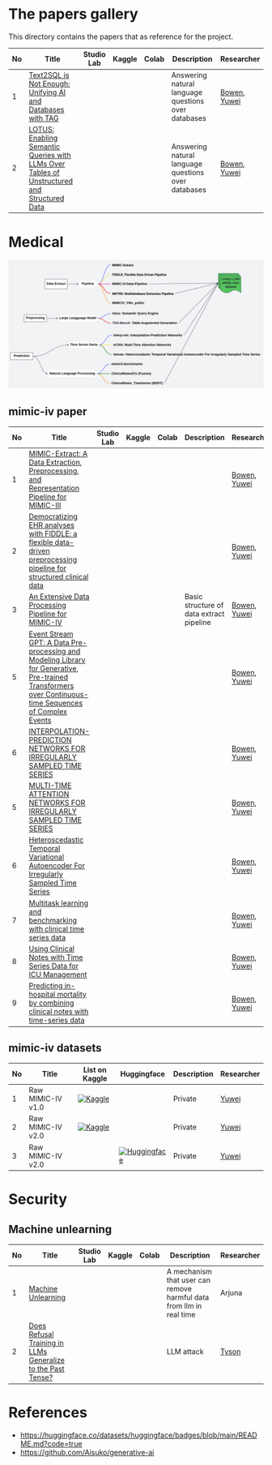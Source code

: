 # The papers gallery

This directory contains the papers that as reference for the project.

|No|Title|Studio Lab|Kaggle|Colab|Description|Researcher|
|---|---|---|---|---|---|---|
|1|[Text2SQL is Not Enough: Unifying AI and Databases with TAG](text2SQL/2408.14717v1.pdf)||||Answering natural language questions over databases|[Bowen](https://github.com/Aisuko), [Yuwei](https://github.com/wangyuweikiwi)|
|2|[LOTUS: Enabling Semantic Queries with LLMs Over Tables of Unstructured and Structured Data](mimic_paper/LOTUS.pdf)||||Answering natural language questions over databases|[Bowen](https://github.com/Aisuko), [Yuwei](https://github.com/wangyuweikiwi)|

# Medical

![](img/MIMIC_Mind%20Map.svg)

## mimic-iv paper

|No|Title|Studio Lab|Kaggle|Colab|Description|Researcher|
|---|---|---|---|---|---|---|
|1|[MIMIC-Extract: A Data Extraction, Preprocessing, and Representation Pipeline for MIMIC-III](mimic_paper/MIMIC-Extract.pdf)|||||[Bowen](https://github.com/Aisuko), [Yuwei](https://github.com/wangyuweikiwi)|
|2|[Democratizing EHR analyses with FIDDLE: a flexible data- driven preprocessing pipeline for structured clinical data](mimic_paper/FIDDLE.pdf)|||||[Bowen](https://github.com/Aisuko), [Yuwei](https://github.com/wangyuweikiwi)|
|3|[An Extensive Data Processing Pipeline for MIMIC-IV](mimic_paper/MIMICIV%20Pipeline.pdf)||||Basic structure of data extract pipeline|[Bowen](https://github.com/Aisuko), [Yuwei](https://github.com/wangyuweikiwi)|
|5|[Event Stream GPT: A Data Pre-processing and Modeling Library for Generative, Pre-trained Transformers over Continuous-time Sequences of Complex Events](mimic_paper/Event%20Stream%20GPT.pdf)|||||[Bowen](https://github.com/Aisuko), [Yuwei](https://github.com/wangyuweikiwi)|
|6|[INTERPOLATION-PREDICTION NETWORKS FOR IRREGULARLY SAMPLED TIME SERIES](mimic_paper/IP-Net.pdf)|||||[Bowen](https://github.com/Aisuko), [Yuwei](https://github.com/wangyuweikiwi)|
|5|[MULTI-TIME ATTENTION NETWORKS FOR IRREGULARLY SAMPLED TIME SERIES](mimic_paper/mTAN.pdf)|||||[Bowen](https://github.com/Aisuko), [Yuwei](https://github.com/wangyuweikiwi)|
|6|[Heteroscedastic Temporal Variational Autoencoder For Irregularly Sampled Time Series](mimic_paper/HeTVAE.pdf)|||||[Bowen](https://github.com/Aisuko), [Yuwei](https://github.com/wangyuweikiwi)|
|7|[Multitask learning and benchmarking with clinical time series data](mimic_paper/MIMIC-III%20Benchmarking.pdf)|||||[Bowen](https://github.com/Aisuko), [Yuwei](https://github.com/wangyuweikiwi)|
|8|[Using Clinical Notes with Time Series Data for ICU Management](mimic_paper/Fusion.pdf)|||||[Bowen](https://github.com/Aisuko), [Yuwei](https://github.com/wangyuweikiwi)|
|9|[Predicting in-hospital mortality by combining clinical notes with time-series data](mimic_paper/BERT.pdf)|||||[Bowen](https://github.com/Aisuko), [Yuwei](https://github.com/wangyuweikiwi)|


## mimic-iv datasets

|No|Title|List on Kaggle|Huggingface|Description|Researcher|
|---|---|---|---|---|---|
|1|Raw MIMIC-IV v1.0|[![Kaggle](https://kaggle.com/static/images/open-in-kaggle.svg)](https://www.kaggle.com/code/aisuko/pre-download-mimic-iv-v1-0-dataset)||Private|[Yuwei](https://github.com/wangyuweikiwi)|
|2|Raw MIMIC-IV v2.0|[![Kaggle](https://kaggle.com/static/images/open-in-kaggle.svg)](https://www.kaggle.com/code/aisuko/pre-download-mimic-iv-v2-0-dataset)||Private|[Yuwei](https://github.com/wangyuweikiwi)|
|3|Raw MIMIC-IV v2.0||[![Huggingface](https://huggingface.co/datasets/huggingface/badges/resolve/main/dataset-on-hf-sm-dark.svg)](https://huggingface.co/datasets/skywardai/mimic-iv)|Private|[Yuwei](https://github.com/wangyuweikiwi)|




# Security

## Machine unlearning

|No|Title|Studio Lab|Kaggle|Colab|Description|Researcher|
|---|---|---|---|---|---|---|
|1|[Machine Unlearning](security/1912.03817v3.pdf)||||A mechanism that user can remove harmful data from llm in real time|Arjuna|
|2|[Does Refusal Training in LLMs Generalize to the Past Tense?](security/2407.11969v2.pdf)||||LLM attack|[Tyson](https://github.com/Murkeee)|


# References

* https://huggingface.co/datasets/huggingface/badges/blob/main/README.md?code=true
* https://github.com/Aisuko/generative-ai
